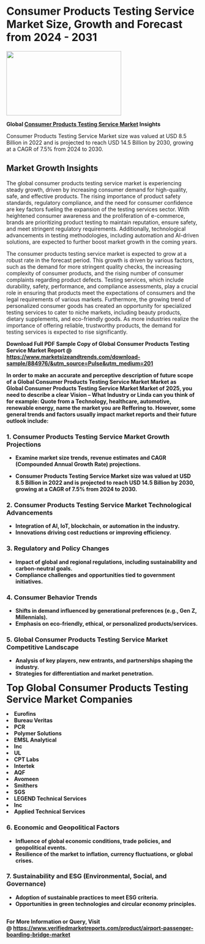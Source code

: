<H1>Consumer Products Testing Service Market Size, Growth and Forecast from 2024 - 2031</H1><img class="aligncenter size-medium wp-image-584254" src="https://thirdeyenews.in/wp-content/uploads/2024/09/Global-Market-Research-300x168.jpeg" alt="" width="300" height="168" /><p><strong>Global&nbsp;<a href="https://www.marketsizeandtrends.com/download-sample/884976/&amp;utm_source=Pulse&amp;utm_medium=201">Consumer Products Testing Service Market</a> Insights</strong></p><p>Consumer Products Testing Service Market size was valued at USD 8.5 Billion in 2022 and is projected to reach USD 14.5 Billion by 2030, growing at a CAGR of 7.5% from 2024 to 2030.</p><p><h2>Market Growth Insights</h2> <p>The global consumer products testing service market is experiencing steady growth, driven by increasing consumer demand for high-quality, safe, and effective products. The rising importance of product safety standards, regulatory compliance, and the need for consumer confidence are key factors fueling the expansion of the testing services sector. With heightened consumer awareness and the proliferation of e-commerce, brands are prioritizing product testing to maintain reputation, ensure safety, and meet stringent regulatory requirements. Additionally, technological advancements in testing methodologies, including automation and AI-driven solutions, are expected to further boost market growth in the coming years.</p> <p><strong></strong></p> <p>The consumer products testing service market is expected to grow at a robust rate in the forecast period. This growth is driven by various factors, such as the demand for more stringent quality checks, the increasing complexity of consumer products, and the rising number of consumer complaints regarding product defects. Testing services, which include durability, safety, performance, and compliance assessments, play a crucial role in ensuring that products meet the expectations of consumers and the legal requirements of various markets. Furthermore, the growing trend of personalized consumer goods has created an opportunity for specialized testing services to cater to niche markets, including beauty products, dietary supplements, and eco-friendly goods. As more industries realize the importance of offering reliable, trustworthy products, the demand for testing services is expected to rise significantly. <p><strong></p><p><span class=""><strong>Download Full PDF Sample Copy of Global Consumer Products Testing Service Market Report</strong> @ <a href="https://www.marketsizeandtrends.com/download-sample/884976/&amp;utm_source=Pulse&amp;utm_medium=201" target="_blank">https://www.marketsizeandtrends.com/download-sample/884976/&amp;utm_source=Pulse&amp;utm_medium=201</a></span></p><p>In order to make an accurate and perceptive description of future scope of a Global&nbsp;Consumer Products Testing Service Market Market as Global&nbsp;Consumer Products Testing Service Market Market of 2025, you need to describe a clear Vision &ndash; What Industry or Linda can you think of for example: Quote from a Technology, healthcare, automotive, renewable energy, name the market you are Reffering to. However, some general trends and factors usually impact market reports and their future outlook include:</p><h3>1.&nbsp;<strong>Consumer Products Testing Service Market Growth Projections</strong></h3><ul><li>Examine market size trends, revenue estimates and CAGR (Compounded Annual Growth Rate) projections.</li><li><p>Consumer Products Testing Service Market size was valued at USD 8.5 Billion in 2022 and is projected to reach USD 14.5 Billion by 2030, growing at a CAGR of 7.5% from 2024 to 2030.</p></li></ul><h3>2.&nbsp;<strong>Consumer Products Testing Service Market Technological Advancements</strong></h3><ul><li>Integration of AI, IoT, blockchain, or automation in the industry.</li><li>Innovations driving cost reductions or improving efficiency.</li></ul><h3>3.&nbsp;<strong>Regulatory and Policy Changes</strong></h3><ul><li>Impact of global and regional regulations, including sustainability and carbon-neutral goals.</li><li>Compliance challenges and opportunities tied to government initiatives.</li></ul><h3>4.&nbsp;<strong>Consumer Behavior Trends</strong></h3><ul><li>Shifts in demand influenced by generational preferences (e.g., Gen Z, Millennials).</li><li>Emphasis on eco-friendly, ethical, or personalized products/services.</li></ul><h3>5.&nbsp;<strong>Global Consumer Products Testing Service Market Competitive Landscape</strong></h3><ul><li>Analysis of key players, new entrants, and partnerships shaping the industry.</li><li>Strategies for differentiation and market penetration.</li></ul><p data-pm-slice="1 1 []"><span style="color: inherit; font-family: inherit; font-size: 25px;">Top Global Consumer Products Testing Service Market Companies</span></p><div class="" data-test-id=""><p><li>Eurofins</li><li> Bureau Veritas</li><li> PCR</li><li> Polymer Solutions</li><li> EMSL Analytical</li><li> Inc</li><li> UL</li><li> CPT Labs</li><li> Intertek</li><li> AQF</li><li> Avomeen</li><li> Smithers</li><li> SGS</li><li> LEGEND Technical Services</li><li> Inc</li><li> Applied Technical Services</li></p></div><h3>6.&nbsp;<strong>Economic and Geopolitical Factors</strong></h3><ul><li>Influence of global economic conditions, trade policies, and geopolitical events.</li><li>Resilience of the market to inflation, currency fluctuations, or global crises.</li></ul><h3>7.&nbsp;<strong>Sustainability and ESG (Environmental, Social, and Governance)</strong></h3><ul><li>Adoption of sustainable practices to meet ESG criteria.</li><li>Opportunities in green technologies and circular economy principles.</li></ul><h2><strong style="font-size: 14px;">For More Information or Query, Visit @&nbsp;</strong><a style="background-color: #ffffff; font-size: 14px;" href="https://www.marketsizeandtrends.com/report/consumer-products-testing-service-market/" target="_blank">https://www.verifiedmarketreports.com/product/airport-passenger-boarding-bridge-market</a></h2>
